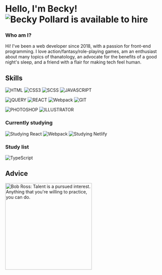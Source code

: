 # Hello, I'm Becky! ![Becky Pollard is available to hire](https://img.shields.io/static/v1?label=⭐️&message=CURRENTLY%20AVAILABLE%20FOR%20HIRE%20⭐️&labelColor=40c463&color=40c463)

### Who am I?
Hi! I've been a web developer since 2018, with a passion for front-end programming. I love action/fantasy/role-playing games, am an enthusiast about many topics of thanatology, an advocate for the benefits of a good night's sleep, and a friend with a flair for making tech feel human.

## Skills
![HTML](https://img.shields.io/static/v1?logo=html5&logoColor=9BE9A8&label=&message=HTML5&labelColor=333&color=9BE9A8&style=for-the-badge)
![CSS3](https://img.shields.io/static/v1?logo=css3&logoColor=9BE9A8&label=&message=CSS3&labelColor=333&color=9BE9A8&style=for-the-badge)
![SCSS](https://img.shields.io/static/v1?logo=SASS&logoColor=9BE9A8&label=&message=SCSS&labelColor=333&color=9BE9A8&style=for-the-badge)
![JAVASCRIPT](https://img.shields.io/static/v1?logo=JAVASCRIPT&logoColor=9BE9A8&label=&message=JAVASCRIPT&labelColor=333&color=9BE9A8&style=for-the-badge)

![jQUERY](https://img.shields.io/static/v1?logo=jQUERY&logoColor=9BE9A8&label=&message=jQUERY&labelColor=333&color=9BE9A8&style=for-the-badge)
![REACT](https://img.shields.io/static/v1?logo=REACT&logoColor=9BE9A8&label=&message=REACT&labelColor=333&color=9BE9A8&style=for-the-badge)
![Webpack](https://img.shields.io/static/v1?logo=webpack&logoColor=9BE9A8&label=&message=WEBPACK&labelColor=333&color=9BE9A8&style=for-the-badge)
![GIT](https://img.shields.io/static/v1?logo=GIT&logoColor=9BE9A8&label=&message=GIT&labelColor=333&color=9BE9A8&style=for-the-badge)

![PHOTOSHOP](https://img.shields.io/static/v1?logo=ADOBE&logoColor=9BE9A8&label=&message=PHOTOSHOP&labelColor=333&color=9BE9A8&style=for-the-badge)
![ILLUSTRATOR](https://img.shields.io/static/v1?logo=ADOBE&logoColor=9BE9A8&label=&message=ILLUSTRATOR&labelColor=333&color=9BE9A8&style=for-the-badge)

### Currently studying
![Studying React](https://img.shields.io/static/v1?logo=react&logoColor=40C463&label=&message=REACT&labelColor=333&color=40C463&style=for-the-badge)
![Webpack](https://img.shields.io/static/v1?logo=webpack&logoColor=40C463&label=&message=WEBPACK&labelColor=333&color=40C463&style=for-the-badge)
![Studying Netlify](https://img.shields.io/static/v1?logo=netlify&logoColor=40C463&label=&message=NETLIFY&labelColor=333&color=40C463&style=for-the-badge)

### Study list
![TypeScript](https://img.shields.io/static/v1?logo=typescript&logoColor=9BE9A8&label=&message=TYPESCRIPT&labelColor=333&color=9BE9A8&style=for-the-badge)
 
## Advice
<img src="https://media.giphy.com/media/B4OVvY3CVNN0Q/giphy.gif" alt="Bob Ross: Talent is a pursued interest. Anything that you're willing to practice, you can do." width="275px">
